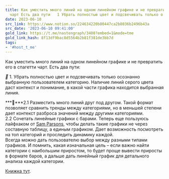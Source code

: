```yaml
---
title: Как уместить много линий на одном линейном графике и не превратить его в спагетти
  чарт Есть два пути   1 Убрать полностью цвет и подсвечивать только о
date: 2023-06-10
src_link: https://www.notion.so/224634220b80447ca2b8036b2496b43a
src_date: '2023-06-10 09:41:00'
gold_link: https://t.me/nastengraph/3408?embed=1&mode=tme
gold_link_hash: 8f13df9bac8d5564b2b81f381de3bb7d
tags:
- '#host_t_me'
---
```


Как уместить много линий на одном линейном графике и не превратить его в спагетти чарт. Есть два пути:  
  
***📍*** 1. Убрать полностью цвет и подсвечивать только осознанно выбранную пользователем категорию. Наличие линий серого цвета даст контекст и понимание, в какой части графика находится выбранная линия.  
  
***📍***2.1 Разместить много линий друг под другом. Такой формат позволяет сравнить тренды между категориями, но в меньшей степени дает контекст разброса значений между другими категориями.  
 2.2 Сочетать линейные графики с барами. Теперь еще пользуюсь лайфхаком от [Sam Parsons](https://t.me/nastengraph/3171), чтобы делать такие графики не через составную таблицу, а единым графиком. Дает возможность посмотреть на топ категорий и проследить динамику каждой.  
Всегда можно дать пользователю выбор между разными типами графиков. И помнить, какая изначальная цель – если важно найти категории с наибольшим приростом, то будет проще вывести приросты в формате баров, а дальше дать линейный график для детального анализа каждой категории.   
  
[Книжка тут](https://public.tableau.com/app/profile/nastengraph/viz/HowtoDealwithSpaghettiLineChart_16863361679570/LineCharts#1).